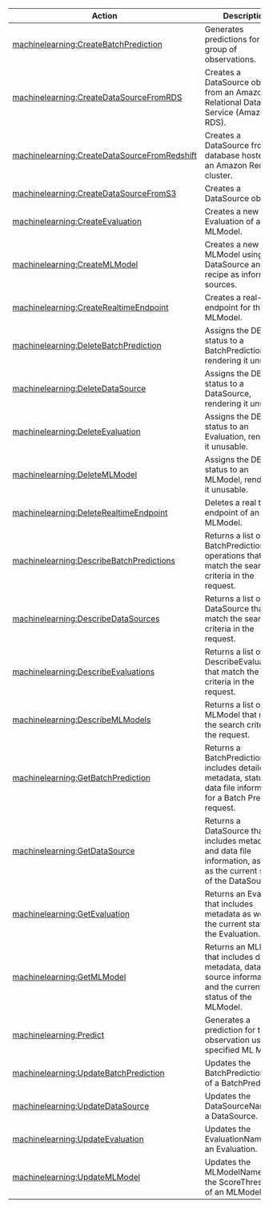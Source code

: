 | Action | Description | Resource | Condition |
| --- | --- | --- | --- |
| [machinelearning:CreateBatchPrediction](http://docs.aws.amazon.com/machine-learning/latest/APIReference/API_CreateBatchPrediction.html) | Generates predictions for a group of observations. | * | - |
| [machinelearning:CreateDataSourceFromRDS](http://docs.aws.amazon.com/machine-learning/latest/APIReference/API_CreateDataSourceFromRDS.html) | Creates a DataSource object from an Amazon Relational Database Service (Amazon RDS). | * | - |
| [machinelearning:CreateDataSourceFromRedshift](http://docs.aws.amazon.com/machine-learning/latest/APIReference/API_CreateDataSourceFromRedshift.html) | Creates a DataSource from a database hosted on an Amazon Redshift cluster. | * | - |
| [machinelearning:CreateDataSourceFromS3](http://docs.aws.amazon.com/machine-learning/latest/APIReference/API_CreateDataSourceFromS3.html) | Creates a DataSource object. | * | - |
| [machinelearning:CreateEvaluation](http://docs.aws.amazon.com/machine-learning/latest/APIReference/API_CreateEvaluation.html) | Creates a new Evaluation of an MLModel. | * | - |
| [machinelearning:CreateMLModel](http://docs.aws.amazon.com/machine-learning/latest/APIReference/API_CreateMLModel.html) | Creates a new MLModel using the DataSource and the recipe as information sources. | * | - |
| [machinelearning:CreateRealtimeEndpoint](http://docs.aws.amazon.com/machine-learning/latest/APIReference/API_CreateRealtimeEndpoint.html) | Creates a real-time endpoint for the MLModel. | arn:aws:machinelearning:$region:$account:mlmodel/$mlmodel-id | - |
| [machinelearning:DeleteBatchPrediction](http://docs.aws.amazon.com/machine-learning/latest/APIReference/API_DeleteBatchPrediction.html) | Assigns the DELETED status to a BatchPrediction, rendering it unusable. | arn:aws:machinelearning:$region:$account:batchprediction/$batchprediction-id | - |
| [machinelearning:DeleteDataSource](http://docs.aws.amazon.com/machine-learning/latest/APIReference/API_DeleteDataSource.html) | Assigns the DELETED status to a DataSource, rendering it unusable. | arn:aws:machinelearning:$region:$account:datasource/$datasource-id | - |
| [machinelearning:DeleteEvaluation](http://docs.aws.amazon.com/machine-learning/latest/APIReference/API_DeleteEvaluation.html) | Assigns the DELETED status to an Evaluation, rendering it unusable. | arn:aws:machinelearning:$region:$account:evaluation/$evaluation-id | - |
| [machinelearning:DeleteMLModel](http://docs.aws.amazon.com/machine-learning/latest/APIReference/API_DeleteMLModel.html) | Assigns the DELETED status to an MLModel, rendering it unusable. | arn:aws:machinelearning:$region:$account:mlmodel/$mlmodel-id | - |
| [machinelearning:DeleteRealtimeEndpoint](http://docs.aws.amazon.com/machine-learning/latest/APIReference/API_DeleteRealtimeEndpoint.html) | Deletes a real time endpoint of an MLModel. | arn:aws:machinelearning:$region:$account:mlmodel/$mlmodel-id | - |
| [machinelearning:DescribeBatchPredictions](http://docs.aws.amazon.com/machine-learning/latest/APIReference/API_DescribeBatchPredictions.html) | Returns a list of BatchPrediction operations that match the search criteria in the request. | * | - |
| [machinelearning:DescribeDataSources](http://docs.aws.amazon.com/machine-learning/latest/APIReference/API_DescribeDataSources.html) | Returns a list of DataSource that match the search criteria in the request. | * | - |
| [machinelearning:DescribeEvaluations](http://docs.aws.amazon.com/machine-learning/latest/APIReference/API_DescribeEvaluations.html) | Returns a list of DescribeEvaluations that match the search criteria in the request. | * | - |
| [machinelearning:DescribeMLModels](http://docs.aws.amazon.com/machine-learning/latest/APIReference/API_DescribeMLModels.html) | Returns a list of MLModel that match the search criteria in the request. | * | - |
| [machinelearning:GetBatchPrediction](http://docs.aws.amazon.com/machine-learning/latest/APIReference/API_GetBatchPrediction.html) | Returns a BatchPrediction that includes detailed metadata, status, and data file information for a Batch Prediction request. | arn:aws:machinelearning:$region:$account:batchprediction/$batchprediction-id | - |
| [machinelearning:GetDataSource](http://docs.aws.amazon.com/machine-learning/latest/APIReference/API_GetDataSource.html) | Returns a DataSource that includes metadata and data file information, as well as the current status of the DataSource. | arn:aws:machinelearning:$region:$account:datasource/$datasource-id | - |
| [machinelearning:GetEvaluation](http://docs.aws.amazon.com/machine-learning/latest/APIReference/API_GetEvaluation.html) | Returns an Evaluation that includes metadata as well as the current status of the Evaluation. | arn:aws:machinelearning:$region:$account:evaluation/$evaluation-id | - |
| [machinelearning:GetMLModel](http://docs.aws.amazon.com/machine-learning/latest/APIReference/API_GetMLModel.html) | Returns an MLModel that includes detailed metadata, data source information, and the current status of the MLModel. | arn:aws:machinelearning:$region:$account:mlmodel/$mlmodel-id | - |
| [machinelearning:Predict](http://docs.aws.amazon.com/machine-learning/latest/APIReference/API_Predict.html) | Generates a prediction for the observation using the specified ML Model. | arn:aws:machinelearning:$region:$account:mlmodel/$mlmodel-id | - |
| [machinelearning:UpdateBatchPrediction](http://docs.aws.amazon.com/machine-learning/latest/APIReference/API_UpdateBatchPrediction.html) | Updates the BatchPredictionName of a BatchPrediction. | arn:aws:machinelearning:$region:$account:batchprediction/$batchprediction-id | - |
| [machinelearning:UpdateDataSource](http://docs.aws.amazon.com/machine-learning/latest/APIReference/API_UpdateDataSource.html) | Updates the DataSourceName of a DataSource. | arn:aws:machinelearning:$region:$account:datasource/$datasource-id | - |
| [machinelearning:UpdateEvaluation](http://docs.aws.amazon.com/machine-learning/latest/APIReference/API_UpdateEvaluation.html) | Updates the EvaluationName of an Evaluation. | arn:aws:machinelearning:$region:$account:evaluation/$evaluation-id | - |
| [machinelearning:UpdateMLModel](http://docs.aws.amazon.com/machine-learning/latest/APIReference/API_UpdateMLModel.html) | Updates the MLModelName and the ScoreThreshold of an MLModel. | arn:aws:machinelearning:$region:$account:mlmodel/$mlmodel-id | - |
